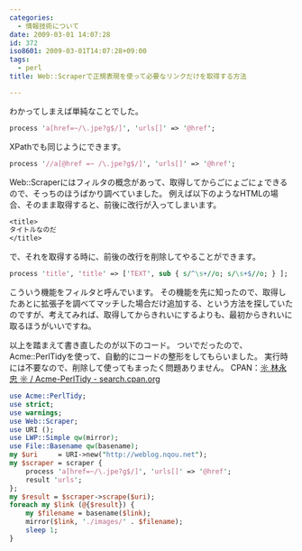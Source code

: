 ```yaml
---
categories:
  - 情報技術について
date: 2009-03-01 14:07:28
id: 372
iso8601: 2009-03-01T14:07:28+09:00
tags:
  - perl
title: Web::Scraperで正規表現を使って必要なリンクだけを取得する方法

---
```


わかってしまえば単純なことでした。
```perl
process 'a[href=~/\.jpe?g$/]', 'urls[]' => '@href';
```
XPathでも同じようにできます。
```perl
process '//a[@href =~ /\.jpe?g$/]', 'urls[]' => '@href';
```
Web::Scraperにはフィルタの概念があって、取得してからごにょごにょできるので、そっちのほうばかり調べていました。
例えば以下のようなHTMLの場合、そのまま取得すると、前後に改行が入ってしまいます。
```perl
<title>
タイトルなのだ
</title>
```
で、それを取得する時に、前後の改行を削除してやることができます。
```perl
process 'title', 'title' => ['TEXT', sub { s/^\s+//o; s/\s+$//o; } ];
```
こういう機能をフィルタと呼んでいます。
その機能を先に知ったので、取得したあとに拡張子を調べてマッチした場合だけ追加する、という方法を探していたのですが、考えてみれば、取得してからきれいにするよりも、最初からきれいに取るほうがいいですね。


以上を踏まえて書き直したのが以下のコード。
ついでだったので、Acme::PerlTidyを使って、自動的にコードの整形をしてもらいました。
実行時には不要なので、削除して使ってもまったく問題ありません。
CPAN：<a href="http://search.cpan.org/dist/Acme-PerlTidy/">☼ 林永忠 ☼ / Acme-PerlTidy - search.cpan.org</a>
```perl
use Acme::PerlTidy;
use strict;
use warnings;
use Web::Scraper;
use URI ();
use LWP::Simple qw(mirror);
use File::Basename qw(basename);
my $uri     = URI->new("http://weblog.nqou.net");
my $scraper = scraper {
    process 'a[href=~/\.jpe?g$/]', 'urls[]' => '@href';
    result 'urls';
};
my $result = $scraper->scrape($uri);
foreach my $link (@{$result}) {
    my $filename = basename($link);
    mirror($link, './images/' . $filename);
    sleep 1;
}
```
